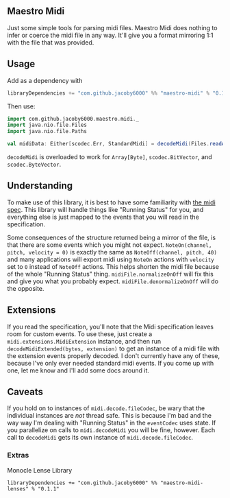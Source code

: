 ## Maestro Midi

Just some simple tools for parsing midi files. Maestro Midi does nothing to infer or coerce the midi 
file in any way. It'll give you a format mirroring 1:1 with the file that was provided.

## Usage

Add as a dependency with 
```scala
libraryDependencies += "com.github.jacoby6000" %% "maestro-midi" % "0.1.1"
```

Then use:
```scala
import com.github.jacoby6000.maestro.midi._
import java.nio.file.Files
import java.nio.file.Paths

val midiData: Either[scodec.Err, StandardMidi] = decodeMidi(Files.readAllBytes(Paths.get("path/to/midi/file.mid")))
```

`decodeMidi` is overloaded to work for `Array[Byte]`, `scodec.BitVector`, and `scodec.ByteVector`.

## Understanding

To make use of this library, it is best to have some familiarity with [the midi spec](https://www.csie.ntu.edu.tw/~r92092/ref/midi/). 
This library will handle things like "Running Status" for you, and everything else is just mapped to
the events that you will read in the specification.

Some consequences of the structure returned being a mirror of the file, is that there are some 
events which you might not expect.  `NoteOn(channel, pitch, velocity = 0)` is exactly the same as 
`NoteOff(channel, pitch, 40)` and many applications will export midi using `NoteOn` actions 
with `velocity` set to `0` instead of `NoteOff` actions. This helps shorten the midi file because of 
the whole "Running Status" thing. `midiFile.normalizeOnOff` will fix this and give you what 
you probably expect. `midiFile.denormalizeOnOff` will do the opposite. 

## Extensions

If you read the specification, you'll note that the Midi specification leaves room for custom 
events.  To use these, just create a `midi.extensions.MidiExtension` instance, and then run 
`decodeMidiExtended(bytes, extension)` to get an instance of a midi file with the extension events 
properly decoded.  I don't currently have any of these, because I've only ever needed standard midi 
events. If you come up with one, let me know and I'll add some docs around it.

## Caveats 

If you hold on to instances of `midi.decode.fileCodec`, be wary that the individual instances are 
_not_ thread safe. This is because I'm bad and the way way I'm dealing with "Running Status" in the 
`eventCodec` uses state.  If you parallelize on calls to `midi.decodeMidi` you will be fine, 
however. Each call to `decodeMidi` gets its own instance of `midi.decode.fileCodec`.

### Extras

Monocle Lense Library
```
libraryDependencies += "com.github.jacoby6000" %% "maestro-midi-lenses" % "0.1.1"
```
